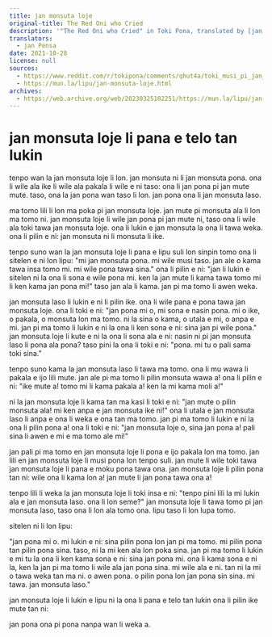 ```yaml
---
title: jan monsuta loje
original-title: The Red Oni who Cried
description: '"The Red Oni who Cried" in Toki Pona, translated by [jan Pensa](https://www.youtube.com/channel/UCo27SyuT3kdd12RCH_4HAgA). [Listen to my dub](https://youtu.be/9VjPV9BpU2I)!'
translators:
  - jan Pensa
date: 2021-10-28
license: null
sources:
  - https://www.reddit.com/r/tokipona/comments/qhut4a/toki_musi_pi_jan_monsuta_loje/
  - https://mun.la/lipu/jan-monsuta-loje.html
archives:
  - https://web.archive.org/web/20230325102251/https://mun.la/lipu/jan-monsuta-loje.html
---
```


# jan monsuta loje li pana e telo tan lukin

tenpo wan la jan monsuta loje li lon. jan monsuta ni li jan monsuta pona. ona li wile ala ike li wile ala pakala li wile e ni taso: ona li jan pona pi jan mute mute. taso, ona la jan pona wan taso li lon. jan pona ona li jan monsuta laso.

ma tomo lili li lon ma poka pi jan monsuta loje. jan mute pi monsuta ala li lon ma tomo ni. jan monsuta loje li wile jan pona pi jan mute ni, taso ona li wile ala toki tawa jan monsuta loje. ona li lukin e jan monsuta la ona li tawa weka. ona li pilin e ni: jan monsuta ni li monsuta li ike.

tenpo suno wan la jan monsuta loje li pana e lipu suli lon sinpin tomo ona li sitelen e ni lon lipu: "mi jan monsuta pona. mi wile musi taso. jan ale o kama tawa insa tomo mi. mi wile pona tawa sina." ona li pilin e ni: "jan li lukin e sitelen ni la ona li sona e wile pona mi. ken la jan mute li kama tawa tomo mi li ken kama jan pona mi!" taso jan ala li kama. jan pi ma tomo li awen weka.

jan monsuta laso li lukin e ni li pilin ike. ona li wile pana e pona tawa jan monsuta loje. ona li toki e ni: "jan pona mi o, mi sona e nasin pona. mi o ike, o pakala, o monsuta lon ma tomo. ni la sina o kama, o utala e mi, o anpa e mi. jan pi ma tomo li lukin e ni la ona li ken sona e ni: sina jan pi wile pona." jan monsuta loje li kute e ni la ona li sona ala e ni: nasin ni pi jan monsuta laso li pona ala pona? taso pini la ona li toki e ni: "pona. mi tu o pali sama toki sina."

tenpo suno kama la jan monsuta laso li tawa ma tomo. ona li mu wawa li pakala e ijo lili mute. jan ale pi ma tomo li pilin monsuta wawa a! ona li pilin e ni: "ike mute a! tomo mi li kama pakala a! ken la mi kama moli a!"

ni la jan monsuta loje li kama tan ma kasi li toki e ni: "jan mute o pilin monsuta ala! mi ken anpa e jan monsuta ike ni!" ona li utala e jan monsuta laso li anpa e ona li weka e ona tan ma tomo. jan pi ma tomo li lukin e ni la ona li pilin pona a! ona li toki e ni: "jan monsuta loje o, sina jan pona a! pali sina li awen e mi e ma tomo ale mi!"

jan pali pi ma tomo en jan monsuta loje li pona e ijo pakala lon ma tomo. jan lili en jan monsuta loje li musi pona lon tenpo suli. jan mute li wile toki tawa jan monsuta loje li pana e moku pona tawa ona. jan monsuta loje li pilin pona tan ni: wile ona li kama lon a! jan mute li jan pona tawa ona a!

tenpo lili li weka la jan monsuta loje li toki insa e ni: "tenpo pini lili la mi lukin ala e jan monsuta laso. ona li lon seme?" jan monsuta loje li tawa tomo pi jan monsuta laso, taso ona li lon ala tomo ona. lipu taso li lon lupa tomo.

sitelen ni li lon lipu:

"jan pona mi o. mi lukin e ni: sina pilin pona lon jan pi ma tomo. mi pilin pona tan pilin pona sina. taso, ni la mi ken ala lon poka sina. jan pi ma tomo li lukin e mi tu la ona li ken kama sona e ni: sina jan pona mi. ona li kama sona e ni la, ken la jan pi ma tomo li wile ala jan pona sina. mi wile ala e ni. tan ni la mi o tawa weka tan ma ni. o awen pona. o pilin pona lon jan pona sin sina. mi tawa. jan monsuta laso."

jan monsuta loje li lukin e lipu ni la ona li pana e telo tan lukin ona li pilin ike mute tan ni:

jan pona ona pi pona nanpa wan li weka a.
